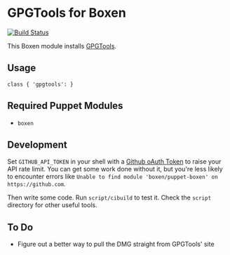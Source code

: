 # GPGTools for Boxen

[![Build Status](https://travis-ci.org/hakamadare/puppet-gpgtools.png?branch=master)](https://travis-ci.org/hakamadare/puppet-gpgtools)

This Boxen module installs [GPGTools](https://gpgtools.org/).

## Usage

```puppet
class { 'gpgtools': }
```

## Required Puppet Modules

* `boxen`

## Development

Set `GITHUB_API_TOKEN` in your shell with a [Github oAuth Token](https://help.github.com/articles/creating-an-oauth-token-for-command-line-use) to raise your API rate limit. You can get some work done without it, but you're less likely to encounter errors like `Unable to find module 'boxen/puppet-boxen' on https://github.com`.

Then write some code. Run `script/cibuild` to test it. Check the `script`
directory for other useful tools.

## To Do

* Figure out a better way to pull the DMG straight from GPGTools' site
